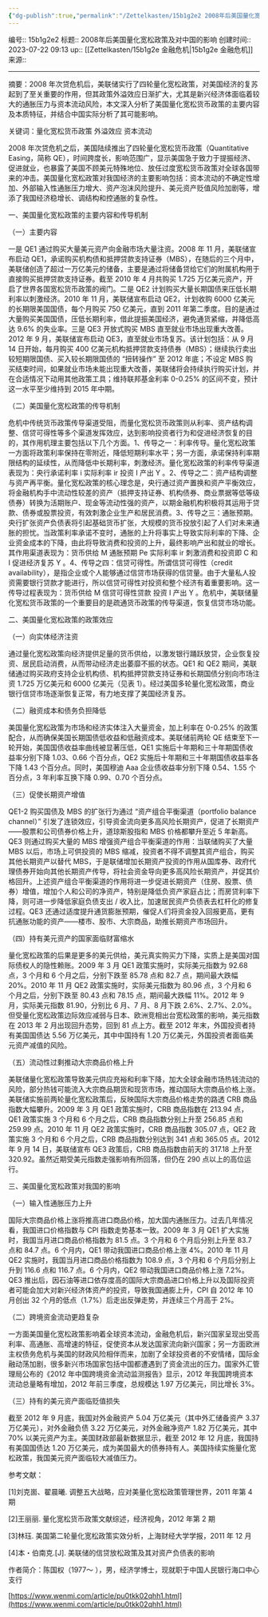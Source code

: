 ```yaml
---
{"dg-publish":true,"permalink":"/Zettelkasten/15b1g2e2 2008年后美国量化宽松政策及对中国的影响/","dgPassFrontmatter":true}
---
```


编号:: 15b1g2e2
标题:: 2008年后美国量化宽松政策及对中国的影响
创建时间:: 2023-07-22 09:13
up:: [[Zettelkasten/15b1g2e 金融危机\|15b1g2e 金融危机]]
来源:: 

---
摘要：2008 年次贷危机后，美联储实行了四轮量化宽松政策，对美国经济的复苏起到了至关重要的作用，但其政策外溢效应日渐扩大，尤其是新兴经济体面临着较大的通胀压力与资本流动风险，本文深入分析了美国量化宽松货币政策的主要内容及本质特征，并结合中国实际分析了其可能影响。

关键词：量化宽松货币政策 外溢效应 资本流动

2008 年次贷危机之后，美国陆续推出了四轮量化宽松货币政策（Quantitative Easing，简称 QE），时间跨度长，影响范围广，显示美国急于致力于提振经济、促进就业，也暴露了美国不顾美元特殊地位、放任过度宽松货币政策对全球各国带来的冲击。美国量化宽松政策对我国经济的主要影响包括：资本流动的不确定性增加、外部输入性通胀压力增大、资产泡沫风险提升、美元资产贬值风险加剧等，增添了我国经济稳增长、调结构和控通胀的复杂性。

一、美国量化宽松政策的主要内容和传导机制

（一）主要内容

一是 QE1 通过购买大量美元资产向金融市场大量注资。2008 年 11 月，美联储宣布启动 QE1，承诺购买机构债和抵押贷款支持证券（MBS），在随后的三个月中，美联储创造了超过一万亿美元的储备，主要是通过将储备贷给它们的附属机构用于直接购买抵押贷款支持证券。截至 2010 年 4 月共购买 1.725 万亿美元资产，开启了世界各国宽松货币政策的阀门。二是 QE2 计划购买大量长期国债来压低长期利率以刺激经济。2010 年 11 月，美联储宣布启动 QE2，计划收购 6000 亿美元的长期限美国国债，每个月购买 750 亿美元，直到 2011 年第二季度。目的是通过大量购买美国国债，压低长期利率，借此提振美国经济，避免通货紧缩，并降低高达 9.6% 的失业率。三是 QE3 开放式购买 MBS 直至就业市场出现重大改善。2012 年 9 月，美联储宣布启动 QE3，直至就业市场复苏。该计划包括：从 9 月 14 日开始，每月购买 400 亿美元机构抵押贷款支持债券（MBS）；继续执行卖出较短期限国债、买入较长期限国债的 “扭转操作” 至 2012 年底；不设定 MBS 购买结束时间，如果就业市场未能出现重大改善，美联储将会持续执行购买计划，并在合适情况下动用其他政策工具；维持联邦基金利率 0-0.25% 的区间不变，预计这一水平至少维持到 2015 年中期。

（二）美国量化宽松政策的传导机制

危机中传统货币政策传导渠道受阻，而量化宽松货币政策则从利率、资产结构调整、信贷可得性等多个渠道发挥效应，达到影响投资者行为和促进经济恢复的目的，其作用机理主要包括以下几个方面。1、传导之一：利率传导。量化宽松政策一方面将政策利率保持在零附近，降低短期利率水平；另一方面，承诺保持利率期限结构的延续性，从而降低中长期利率，刺激经济。量化宽松政策的利率传导渠道表现为：央行承诺利率 i 实际利率 ir 投资 I 产出 Y 。2、传导之二：资产结构调整与资产再平衡。量化宽松政策的核心理念是，央行通过资产置换和资产平衡效应，将金融机构手中流动性较差的资产（抵押支持证券、机构债券、商业票据等低等级债券）转换为活期账户、现金等流动性强的资产，以期金融机构积极将其运用于贷款、债券或股票投资，有效刺激企业生产和居民消费。3、传导之三：通胀预期。央行扩张资产负债表将引起基础货币扩张，大规模的货币投放引起了人们对未来通胀的担忧。当政策利率承诺不变时，通胀的上升将事实上导致实际利率的下降、企业资金成本的下降，由此将导致消费和投资的上升，最终影响产出和就业的增长。其作用渠道表现为：货币供给 M 通胀预期 Pe 实际利率 ir 刺激消费和投资即 C 和 I 促进经济复苏 Y 。4、传导之四：信贷可得性。所谓信贷可得性（credit availability），是指企业或个人能够通过信贷市场获得的信贷量。由于大量私人投资需要银行贷款才能进行，所以信贷可得性对投资和整个经济有着重要影响。这一传导过程表现为：货币供给 M 信贷可得性贷款 投资 I 产出 Y 。危机中，美联储量化宽松货币政策的一个重要目的是疏通货币政策的传导渠道，恢复信贷市场功能。

二、美国量化宽松政策的政策效应

（一）向实体经济注资

通过量化宽松政策向经济提供足量的货币供给，以激发银行踊跃放贷，企业恢复投资、居民启动消费，从而带动经济走出萎靡不振的状态。QE1 和 QE2 期间，美联储通过购买政府支持企业机构债、机构抵押贷款支持证券和长期国债分别向市场注资 1.725 万亿美元和 6000 亿美元（见表 1）。经过美国多轮量化宽松政策，商业银行信贷市场逐渐恢复正常，有力地支撑了美国经济复苏。

（二）融资成本和债务负担降低

美国量化宽松政策为市场和经济实体注入大量资金，加上利率在 0-0.25% 的政策配合，从而确保美国长期国债低收益和低融资成本。美联储前两轮 QE 结束至下一轮开始，美国国债收益率曲线被显著压低，QE1 实施后十年期和三十年期国债收益率分别下降 1.03、0.66 个百分点，QE2 实施后十年期和三十年期国债收益率各下降 1.43 个百分点。同时，美国穆迪 Aaa 企业债收益率分别下降 0.54、1.55 个百分点，3 年利率互换下降 0.99、0.70 个百分点。

（三）促使长期资产增值

QE1-2 购买国债及 MBS 的扩张行为通过 “资产组合平衡渠道（portfolio balance channel）” 引发了连锁效应，引导资金流向更多高风险长期资产，促进了长期资产――股票和公司债券价格上升，道琼斯股指和 MBS 价格都攀升至近 5 年新高。QE3 则通过购买大量的 MBS 增强资产组合平衡渠道的作用：当联储购买了大量 MBS 以后，市场上可供投资的 MBS 缩减，投资者不得不调整其资产组合，购买其他长期资产以替代 MBS，于是联储增加长期资产投资的作用从国库券、政府代理债券开始向其他长期资产传导，将社会资金导向更多高风险长期资产，并促其价格回升。上述资产组合平衡渠道的作用将进一步促进长期资产（住房、股票、债券）增值，增加个人和公司的净资产，特别是降低负资产家庭占比；而房贷利率下降，则可进一步降低家庭负债支出 / 收入比，加速居民资产负债表去杠杆化的修复过程。QE3 还通过适度提升通货膨胀预期，催促人们将资金投入回报更高，更有抗通胀功能的资产――楼市、股市、大宗商品，助推长期资产市场回升。

（四）持有美元资产的国家面临财富缩水

量化宽松政策的后果是更多的美元供给，美元真实购买力下降，实质上是美国对国际债权人的隐性赖账。2009 年 3 月 QE1 政策实施时，实际美元指数为 92.68 点，3 个月和 6 个月之后，分别下跌至 85.78 点和 82.7 点，期间最大跌幅 20%。2010 年 11 月 QE2 政策实施时，实际美元指数为 80.96 点，3 个月和 6 个月之后，分别下跌至 80.43 点和 78.15 点，期间最大跌幅 11%。2012 年 9 月，实际美元指数 81.90，分别比 6 月、7 月、8 月下跌 2.6%、2.7%、2.0%。但受量化宽松政策边际效应减弱与日本、欧洲竞相出台宽松政策的影响，美元指数在 2013 年 2 月出现回升态势，回到 81 点上方。截至 2012 年末，外国投资者持有美国国债达 5.56 万亿美元，其中中国持有 1.20 万亿美元，外国投资者面临美元资产减值的风险。

（五）流动性过剩推动大宗商品价格上升

美联储量化宽松政策导致美元供应充裕和利率下降，加大全球金融市场热钱流动的风险，部分热钱可能流入大宗商品期货和现货市场，推动国际大宗商品价格上涨。美联储实施前两轮量化宽松政策后，反映国际大宗商品价格走势的路透 CRB 商品指数大幅攀升。2009 年 3 月 QE1 政策实施时，CRB 商品指数在 213.94 点，QE1 政策实施 3 个月和 6 个月之后，CRB 商品指数分别上升至 256.85 点和 259.99 点。2010 年 11 月 QE2 政策实施时，CRB 商品指数 305.07 点，QE2 政策实施 3 个月和 6 个月之后，CRB 商品指数分别达到 341 点和 365.05 点。2012 年 9 月 14 日，美联储宣布 QE3 政策后，CRB 商品指数由前天的 317.18 上升至 320.92。虽然近期受美元指数走强影响有所回落，但仍在 290 点以上的高位运行。

三、美国量化宽松政策对我国的影响

（一）输入性通胀压力上升

国际大宗商品价格上涨将推高进口商品价格，加大国内通胀压力。过去几年情况看，我国进口价格指数与 CPI 指数走势基本一致。2009 年 3 月 QE1 扩大实施时，我国当月进口商品价格指数为 81.5 点。3 个月和 6 个月后分别上升至 83.7 点和 84.7 点。6 个月内，QE1 带动我国进口商品价格上涨 4%。2010 年 11 月 QE2 实施时，我国当月进口商品价格指数为 108.9 点，3 个月和 6 个月后分别上升到 116.6 点和 116.7 点。6 个月内，QE2 带动我国进口商品价格上涨 7.2%。QE3 推出后，因石油等进口依存度高的国际大宗商品进口价格上升以及国际投资者可能会加大对新兴经济体资产的投资，导致我国通膨上升，CPI 自 2012 年 10 月创出 32 个月的低点（1.7%）后走出反弹走势，并连续三个月高于 2%。

（二）跨境资金流动更趋复杂

一方面美国量化宽松政策影响着全球资本流动，金融危机后，新兴国家呈现出受高利率、高通胀、高增速的特征，促使资本从发达国家流向新兴国家；另一方面欧洲主权债务危机与美国的财政风险相伴而来，加剧了全球投资者的不安情绪，国际金融动荡加剧，很多新兴市场国家包括中国都遭遇到了资金流出的压力。国家外汇管理局公布的《2012 年中国跨境资金流动监测报告》显示，2012 年我国跨境资本流动总量略有增加，2012 年前三季度，总规模达 1.97 万亿美元，同比增长 3%。

（三）持有的美元资产面临贬值损失

截至 2012 年 9 月底，我国对外金融资产 5.04 万亿美元（其中外汇储备资产 3.37 万亿美元），对外金融负债 3.22 万亿美元，对外金融净资产 1.82 万亿美元，其中 70% 以美元资产为主。美国财政部最新数据显示，截至 2012 年 12 月底，我国持有美国国债达 1.20 万亿美元，成为美国最大的债券持有人。美国持续实施量化宽松政策，我国美元资产面临较大减值压力。

参考文献：

[1]刘克崮、翟晨曦. 调整五大战略，应对美量化宽松政策管理世界，2011 年第 4 期

[2]王丽丽. 量化宽松货币政策文献综述，经济视角，2012 年第 2 期

[3]林珏. 美国第二轮量化宽松政策实效分析，上海财经大学学报，2011 年 12 月

[4]本・伯南克.[J]. 美联储的信贷放松政策及其对资产负债表的影响

作者简介：陈国权（1977～ ），男，经济学博士，现就职于中国人民银行海口中心支行

[https://www.wenmi.com/article/pu0tkk02qhh1.html](https://www.wenmi.com/article/pu0tkk02qhh1.html)